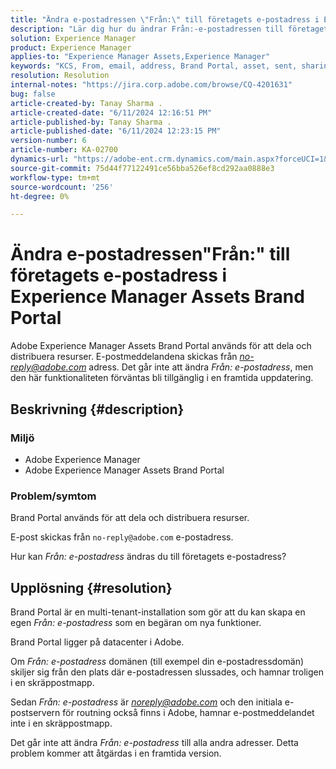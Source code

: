 ```yaml
---
title: "Ändra e-postadressen \"Från:\" till företagets e-postadress i Experience Manager Assets Brand Portal"
description: "Lär dig hur du ändrar Från:-e-postadressen till företagets e-postadress i Adobe Experience Manager Assets Brand Portal."
solution: Experience Manager
product: Experience Manager
applies-to: "Experience Manager Assets,Experience Manager"
keywords: "KCS, From, email, address, Brand Portal, asset, sent, sharing, AEM, Experience Manager"
resolution: Resolution
internal-notes: "https://jira.corp.adobe.com/browse/CQ-4201631"
bug: false
article-created-by: Tanay Sharma .
article-created-date: "6/11/2024 12:16:51 PM"
article-published-by: Tanay Sharma .
article-published-date: "6/11/2024 12:23:15 PM"
version-number: 6
article-number: KA-02700
dynamics-url: "https://adobe-ent.crm.dynamics.com/main.aspx?forceUCI=1&pagetype=entityrecord&etn=knowledgearticle&id=b6ad0577-ec27-ef11-840b-6045bd0065b6"
source-git-commit: 75d44f77122491ce56bba526ef8cd292aa0888e3
workflow-type: tm+mt
source-wordcount: '256'
ht-degree: 0%

---
```


# Ändra e-postadressen&quot;Från:&quot; till företagets e-postadress i Experience Manager Assets Brand Portal


Adobe Experience Manager Assets Brand Portal används för att dela och distribuera resurser. E-postmeddelandena skickas från *no-reply@adobe.com* adress. Det går inte att ändra *Från:* *e-postadress*, men den här funktionaliteten förväntas bli tillgänglig i en framtida uppdatering.

## Beskrivning {#description}


### Miljö

- Adobe Experience Manager
- Adobe Experience Manager Assets Brand Portal


### Problem/symtom

Brand Portal används för att dela och distribuera resurser.

E-post skickas från `no-reply@adobe.com` e-postadress.

Hur kan *Från: e-postadress* ändras du till företagets e-postadress?


## Upplösning {#resolution}


Brand Portal är en multi-tenant-installation som gör att du kan skapa en egen *Från: e-postadress* som en begäran om nya funktioner.

Brand Portal ligger på datacenter i Adobe.

Om *Från: e-postadress* domänen (till exempel din e-postadressdomän) skiljer sig från den plats där e-postadressen slussades, och hamnar troligen i en skräppostmapp.

Sedan *Från: e-postadress* är *noreply@adobe.com* och den initiala e-postservern för routning också finns i Adobe, hamnar e-postmeddelandet inte i en skräppostmapp.

Det går inte att ändra *Från: e-postadress* till alla andra adresser. Detta problem kommer att åtgärdas i en framtida version.
